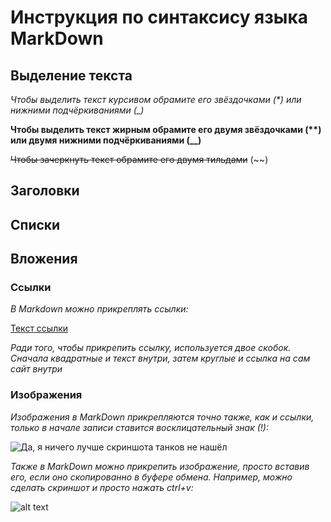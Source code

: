 # Инструкция по синтаксису языка MarkDown

## Выделение текста

_Чтобы выделить текст курсивом обрамите его звёздочками (*)_ *или нижними подчёркиваниями (_)*

__Чтобы выделить текст жирным обрамите его двумя звёздочками (**)__  **или двумя нижними подчёркиваниями (__)**

~~Чтобы зачеркнуть текст обрамите его двумя тильдами~~ (~~)

## Заголовки

## Списки

## Вложения

### Ссылки

*В Markdown можно прикреплять ссылки:*

[Текст ссылки](Адрес "описание")

*Ради того, чтобы прикрепить ссылку, используется двое скобок. Сначала квадратные и текст внутри, затем круглые и ссылка на сам сайт внутри*

### Изображения

*Изображения в MarkDown прикрепляются точно также, как и ссылки, только в начале записи ставится восклицательный знак (!):*

![Да, я ничего лучше скриншота танков не нашёл](image-2.png)

*Также в MarkDown можно прикрепить изображение, просто вставив его, если оно скопированно в буфере обмена. Например, можно сделать скриншот и просто нажать ctrl+v:*

![alt text](image.png)
